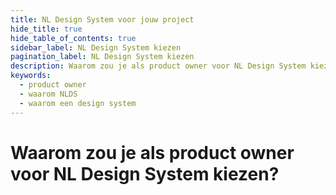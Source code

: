 ```yaml
---
title: NL Design System voor jouw project
hide_title: true
hide_table_of_contents: true
sidebar_label: NL Design System kiezen
pagination_label: NL Design System kiezen
description: Waarom zou je als product owner voor NL Design System kiezen?
keywords:
  - product owner
  - waarom NLDS
  - waarom een design system
---
```


# Waarom zou je als product owner voor NL Design System kiezen?
